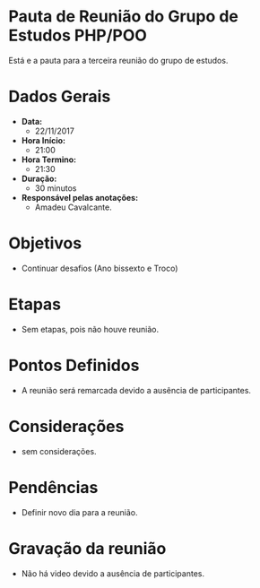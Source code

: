 # Pauta de Reunião do Grupo de Estudos PHP/POO

Está e a pauta para a terceira reunião do grupo de estudos.

# Dados Gerais

- **Data:** 
	- 22/11/2017
- **Hora Início:** 
	- 21:00
- **Hora Termino:** 
	- 21:30
- **Duração:**
	- 30 minutos
- **Responsável pelas anotações:** 
	- Amadeu Cavalcante.
	
# Objetivos

- Continuar desafios (Ano bissexto e Troco)

# Etapas

- Sem etapas, pois não houve reunião.

# Pontos Definidos

- A reunião será remarcada devido a ausência de participantes.

# Considerações

- sem considerações.

# Pendências

- Definir novo dia para a reunião.

# Gravação da reunião

- Não há video devido a ausência de participantes.


